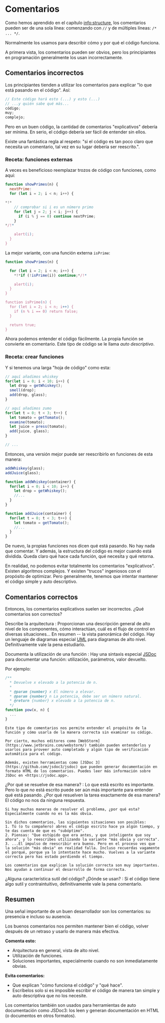 # Comentarios

Como hemos aprendido en el capítulo <info:structure>, los comentarios pueden ser de una sola línea: comenzando con `//` y de múltiples líneas: `/* ... */`.

Normalmente los usamos para describir cómo y por qué el código funciona.

A primera vista, los comentarios pueden ser obvios, pero los principiantes en programación generalmente los usan incorrectamente.

## Comentarios incorrectos

Los principiantes tienden a utilizar los comentarios para explicar "lo que está pasando en el código". Así:

```js
// Este código hará esto (...) y esto (...)
// ...y quién sabe qué más...
código;
muy;
complejo;
```

Pero en un buen código, la cantidad de comentarios "explicativos" debería ser mínima. En serio, el código debería ser fácil de entender sin ellos.

Existe una fantástica regla al respeto: "si el código es tan poco claro que necesita un comentario, tal vez en su lugar debería ser reescrito.".

### Receta: funciones externas

A veces es beneficioso reemplazar trozos de código con funciones, como aquí:

```js
function showPrimes(n) {
  nextPrime:
  for (let i = 2; i < n; i++) {

*!*
    // comprobar si i es un número primo
    for (let j = 2; j < i; j++) {
      if (i % j == 0) continue nextPrime;
    }
*/!*

    alert(i);
  }
}
```

La mejor variante, con una función externa `isPrime`:


```js
function showPrimes(n) {

  for (let i = 2; i < n; i++) {
    *!*if (!isPrime(i)) continue;*/!*

    alert(i);  
  }
}

function isPrime(n) {
  for (let i = 2; i < n; i++) {
    if (n % i == 0) return false;
  }

  return true;
}
```

Ahora podemos entender el código fácilmente. La propia función se convierte en comentario. Este tipo de código se le llama *auto descriptivo*.

### Receta: crear funciones

Y si tenemos una larga "hoja de código" como esta:

```js
// aquí añadimos whiskey
for(let i = 0; i < 10; i++) {
  let drop = getWhiskey();
  smell(drop);
  add(drop, glass);
}

// aquí añadimos zumo
for(let t = 0; t < 3; t++) {
  let tomato = getTomato();
  examine(tomato);
  let juice = press(tomato);
  add(juice, glass);
}

// ...
```

Entonces, una versión mejor puede ser reescribirlo en funciones de esta manera:

```js
addWhiskey(glass);
addJuice(glass);

function addWhiskey(container) {
  for(let i = 0; i < 10; i++) {
    let drop = getWhiskey();
    //...
  }
}

function addJuice(container) {
  for(let t = 0; t < 3; t++) {
    let tomato = getTomato();
    //...
  }
}
```

De nuevo, la propias funciones nos dicen qué está pasando. No hay nada que comentar. Y además, la estructura del código es mejor cuando está dividida. Queda claro qué hace cada función, qué necesita y qué retorna.

En realidad, no podemos evitar totalmente los comentarios "explicativos". Existen algoritmos complejos. Y existen "trucos" ingeniosos con el propósito de optimizar. Pero generalmente, tenemos que intentar mantener el código simple y auto descriptivo.

## Comentarios correctos

Entonces, los comentarios explicativos suelen ser incorrectos. ¿Qué comentarios son correctos?

Describe la arquitectura
: Proporcionan una descripción general de alto nivel de los componentes, cómo interactúan, cuál es el flujo de control en diversas situaciones... En resumen -- la vista panorámica del código. Hay un lenguaje de diagramas especial [UML](https://es.wikipedia.org/wiki/Lenguaje_unificado_de_modelado) para diagramas de alto nivel. Definitivamente vale la pena estudiarlo.

Documenta la utilización de una función
: Hay una sintaxis especial [JSDoc](https://en.wikipedia.org/wiki/JSDoc) para documentar una función: utilización, parámetros, valor devuelto.

Por ejemplo:
```js
/**
  * Devuelve x elevado a la potencia de n.
  *
  * @param {number} x El número a elevar.
  * @param {number} n La potencia, debe ser un número natural.
  * @return {number} x elevado a la potencia de n.
  */
function pow(x, n) {
  ...
}
```
	
	Este tipo de comentarios nos permite entender el propósito de la función y cómo usarla de la manera correcta sin examinar su código.
	
	Por cierto, muchos editores como [WebStorm](https://www.jetbrains.com/webstorm/) también pueden entenderlos y usarlos para proveer auto completado y algún tipo de verificación automática para el código.
	
	Además, existen herramientas como [JSDoc 3](https://github.com/jsdoc3/jsdoc) que pueden generar documentación en formato HTML de los comentarios. Puedes leer más información sobre JSDoc en <https://jsdoc.app>.

¿Por qué se resuelve de esa manera?
: Lo que está escrito es importante. Pero lo que *no* está escrito puede ser aún más importante para entender qué está pasando. ¿Por qué resuelven la tarea exactamente de esa manera? El código no nos da ninguna respuesta.

	Si hay muchas maneras de resolver el problema, ¿por qué esta? Especialmente cuando no es la más obvia.
	
	Sin dichos comentarios, las siguientes situaciones son posibles:
	1. Tú (o tu compañero) abres el código escrito hace ya algún tiempo, y te das cuenta de que es "subóptimo".
	2. Piensas: "Que estúpido que era antes, y que inteligente que soy ahora", y lo reescribes utilizando la variante "más obvia y correcta".
	3. ...El impulso de reescribir era bueno. Pero en el proceso ves que la solución "más obvia" en realidad falla. Incluso recuerdas vagamente el porqué, porque ya lo intentaste hace mucho. Vuelves a la variante correcta pero has estado perdiendo el tiempo.
	
	Los comentarios que explican la solución correcta son muy importantes. Nos ayudan a continuar el desarrollo de forma correcta.
	
¿Alguna característica sutil del código? ¿Dónde se usan?
: Si el código tiene algo sutil y contraintuitivo, definitivamente vale la pena comentarlo.

## Resumen

Una señal importante de un buen desarrollador son los comentarios: su presencia e incluso su ausencia.

Los buenos comentarios nos permiten mantener bien el código, volver después de un retraso y usarlo de manera más efectiva.

**Comenta esto:**

- Arquitectura en general, vista de alto nivel.
- Utilización de funciones.
- Soluciones importantes, especialmente cuando no son inmediatamente obvias.

**Evita comentarios:**

- Que explican "cómo funciona el código" y "qué hace".
- Escríbelos solo si es imposible escribir el código de manera tan simple y auto descriptiva que no los necesite.

Los comentarios también son usados para herramientas de auto documentación como JSDoc3: los leen y generan documentación en HTML (o documentos en otros formatos).
